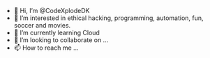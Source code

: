 - 👋 Hi, I’m @CodeXplodeDK
- 👀 I’m interested in ethical hacking, programming, automation, fun, soccer and movies.
- 🌱 I’m currently learning Cloud
- 💞️ I’m looking to collaborate on ...
- 📫 How to reach me ...

<!---
CodeXplodeDK/CodeXplodeDK is a ✨ special ✨ repository because its `README.md` (this file) appears on your GitHub profile.
You can click the Preview link to take a look at your changes.
--->
